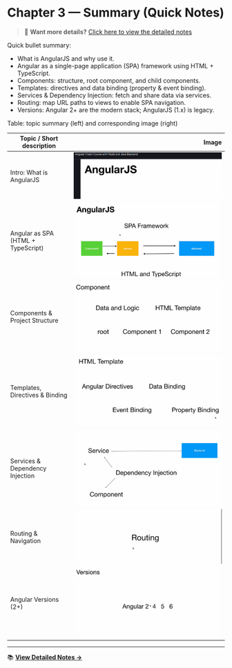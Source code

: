 # Chapter 3 — Summary (Quick Notes)

> 📖 **Want more details?** [Click here to view the detailed notes](detailed-notes.md)

Quick bullet summary:

- What is AngularJS and why use it.
- Angular as a single-page application (SPA) framework using HTML + TypeScript.
- Components: structure, root component, and child components.
- Templates: directives and data binding (property & event binding).
- Services & Dependency Injection: fetch and share data via services.
- Routing: map URL paths to views to enable SPA navigation.
- Versions: Angular 2+ are the modern stack; AngularJS (1.x) is legacy.

Table: topic summary (left) and corresponding image (right)

| Topic / Short description | Image |
|---|---:|
| Intro: What is AngularJS | ![Intro image](image-6.png) |
| Angular as SPA (HTML + TypeScript) | ![SPA image](image.png) |
| Components & Project Structure | ![Components image](image-1.png) |
| Templates, Directives & Binding | ![Templates image](image-2.png) |
| Services & Dependency Injection | ![Services image](image-3.png) |
| Routing & Navigation | ![Routing image](image-4.png) |
| Angular Versions (2+) | ![Versions image](image-5.png) |

---

📚 **[View Detailed Notes →](detailed-notes.md)**

